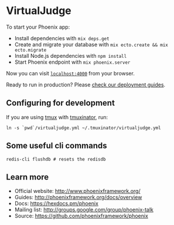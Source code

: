 # VirtualJudge

To start your Phoenix app:

  * Install dependencies with `mix deps.get`
  * Create and migrate your database with `mix ecto.create && mix ecto.migrate`
  * Install Node.js dependencies with `npm install`
  * Start Phoenix endpoint with `mix phoenix.server`

Now you can visit [`localhost:4000`](http://localhost:4000) from your browser.

Ready to run in production? Please [check our deployment guides](http://www.phoenixframework.org/docs/deployment).

## Configuring for development

If you are using [tmux](https://tmux.github.io/) with [tmuxinator](https://github.com/tmuxinator/tmuxinator), run:

```
ln -s `pwd`/virtualjudge.yml ~/.tmuxinator/virtualjudge.yml
```

## Some useful cli commands

```
redis-cli flushdb # resets the redisdb
```

## Learn more

  * Official website: http://www.phoenixframework.org/
  * Guides: http://phoenixframework.org/docs/overview
  * Docs: https://hexdocs.pm/phoenix
  * Mailing list: http://groups.google.com/group/phoenix-talk
  * Source: https://github.com/phoenixframework/phoenix
